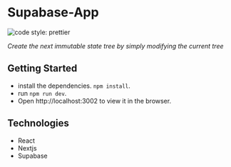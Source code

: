 # Supabase-App

![code style: prettier](https://img.shields.io/badge/code_style-prettier-ff69b4.svg)

_Create the next immutable state tree by simply modifying the current tree_

## Getting Started

- install the dependencies. `npm install`.
- run `npm run dev`.
- Open http://localhost:3002 to view it in the browser.

## Technologies
- React
- Nextjs
- Supabase